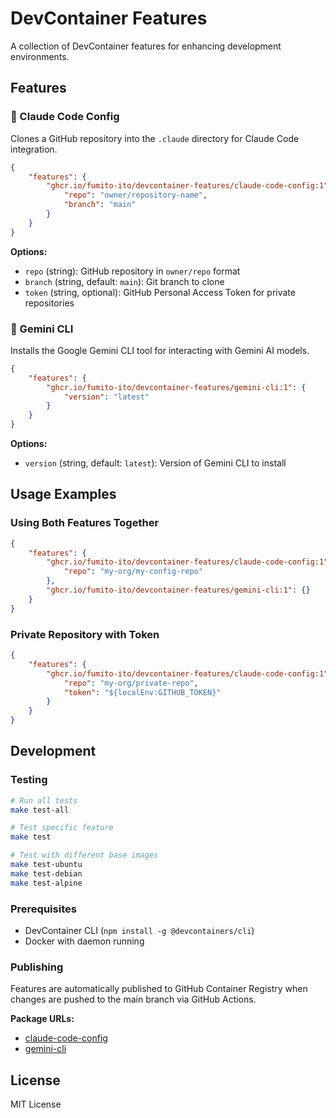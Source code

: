 # DevContainer Features

A collection of DevContainer features for enhancing development environments.

## Features

### 🤖 Claude Code Config

Clones a GitHub repository into the `.claude` directory for Claude Code integration.

```json
{
    "features": {
        "ghcr.io/fumito-ito/devcontainer-features/claude-code-config:1": {
            "repo": "owner/repository-name",
            "branch": "main"
        }
    }
}
```

**Options:**
- `repo` (string): GitHub repository in `owner/repo` format
- `branch` (string, default: `main`): Git branch to clone
- `token` (string, optional): GitHub Personal Access Token for private repositories

### 🔮 Gemini CLI

Installs the Google Gemini CLI tool for interacting with Gemini AI models.

```json
{
    "features": {
        "ghcr.io/fumito-ito/devcontainer-features/gemini-cli:1": {
            "version": "latest"
        }
    }
}
```

**Options:**
- `version` (string, default: `latest`): Version of Gemini CLI to install

## Usage Examples

### Using Both Features Together

```json
{
    "features": {
        "ghcr.io/fumito-ito/devcontainer-features/claude-code-config:1": {
            "repo": "my-org/my-config-repo"
        },
        "ghcr.io/fumito-ito/devcontainer-features/gemini-cli:1": {}
    }
}
```

### Private Repository with Token

```json
{
    "features": {
        "ghcr.io/fumito-ito/devcontainer-features/claude-code-config:1": {
            "repo": "my-org/private-repo",
            "token": "${localEnv:GITHUB_TOKEN}"
        }
    }
}
```

## Development

### Testing

```bash
# Run all tests
make test-all

# Test specific feature
make test

# Test with different base images
make test-ubuntu
make test-debian
make test-alpine
```

### Prerequisites

- DevContainer CLI (`npm install -g @devcontainers/cli`)
- Docker with daemon running

### Publishing

Features are automatically published to GitHub Container Registry when changes are pushed to the main branch via GitHub Actions.

**Package URLs:**
- [claude-code-config](https://github.com/users/fumito-ito/packages/container/devcontainer-features%2Fclaude-code-config/settings)
- [gemini-cli](https://github.com/users/fumito-ito/packages/container/devcontainer-features%2Fgemini-cli/settings)

## License

MIT License
